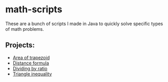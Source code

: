 # math-scripts
These are a bunch of scripts I made in Java to quickly solve specific types of math problems.

## Projects:
- [Area of trapezoid](area-of-trapezoid/src/Main.java)
- [Distance formula](distance-formula/src/Main.java)
- [Dividing by ratio](dividing-by-ratio/src/Main.java)
- [Triangle inequality](triangle-inequality/src/Main.java)
